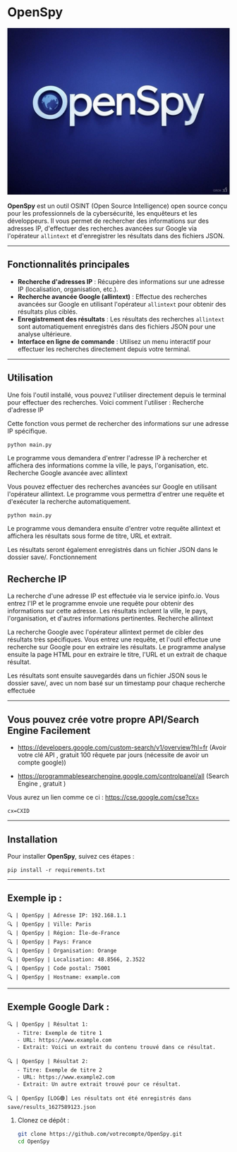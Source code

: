 # OpenSpy

![OpenSpy Logo](logo.jpg)

**OpenSpy** est un outil OSINT (Open Source Intelligence) open source conçu pour les professionnels de la cybersécurité, les enquêteurs et les développeurs. Il vous permet de rechercher des informations sur des adresses IP, d'effectuer des recherches avancées sur Google via l'opérateur `allintext` et d'enregistrer les résultats dans des fichiers JSON.

---


## Fonctionnalités principales

- **Recherche d'adresses IP** : Récupère des informations sur une adresse IP (localisation, organisation, etc.).
- **Recherche avancée Google (allintext)** : Effectue des recherches avancées sur Google en utilisant l'opérateur `allintext` pour obtenir des résultats plus ciblés.
- **Enregistrement des résultats** : Les résultats des recherches `allintext` sont automatiquement enregistrés dans des fichiers JSON pour une analyse ultérieure.
- **Interface en ligne de commande** : Utilisez un menu interactif pour effectuer les recherches directement depuis votre terminal.

---

## Utilisation

Une fois l'outil installé, vous pouvez l'utiliser directement depuis le terminal pour effectuer des recherches. Voici comment l'utiliser :
Recherche d'adresse IP

Cette fonction vous permet de rechercher des informations sur une adresse IP spécifique.

```
python main.py
```

Le programme vous demandera d'entrer l'adresse IP à rechercher et affichera des informations comme la ville, le pays, l'organisation, etc.
Recherche Google avancée avec allintext

Vous pouvez effectuer des recherches avancées sur Google en utilisant l'opérateur allintext. Le programme vous permettra d'entrer une requête et d'exécuter la recherche automatiquement.

```
python main.py
```

Le programme vous demandera ensuite d'entrer votre requête allintext et affichera les résultats sous forme de titre, URL et extrait.

Les résultats seront également enregistrés dans un fichier JSON dans le dossier save/.
Fonctionnement
## Recherche IP

La recherche d'une adresse IP est effectuée via le service ipinfo.io. Vous entrez l'IP et le programme envoie une requête pour obtenir des informations sur cette adresse. Les résultats incluent la ville, le pays, l'organisation, et d'autres informations pertinentes.
Recherche allintext

La recherche Google avec l'opérateur allintext permet de cibler des résultats très spécifiques. Vous entrez une requête, et l'outil effectue une recherche sur Google pour en extraire les résultats. Le programme analyse ensuite la page HTML pour en extraire le titre, l'URL et un extrait de chaque résultat.

Les résultats sont ensuite sauvegardés dans un fichier JSON sous le dossier save/, avec un nom basé sur un timestamp pour chaque recherche effectuée

---

## Vous pouvez crée votre propre API/Search Engine Facilement

- https://developers.google.com/custom-search/v1/overview?hl=fr (Avoir votre clé API , gratuit 100 rêquete par jours (nécessite de avoir un compte google))

- https://programmablesearchengine.google.com/controlpanel/all (Search Engine , gratuit )

Vous aurez un lien comme ce ci : https://cse.google.com/cse?cx=

```
cx=CXID
```
                                                             

---

## Installation

Pour installer **OpenSpy**, suivez ces étapes :

```
pip install -r requirements.txt
```

---

## Exemple ip :

```
🔍 | OpenSpy | Adresse IP: 192.168.1.1
🔍 | OpenSpy | Ville: Paris
🔍 | OpenSpy | Région: Île-de-France
🔍 | OpenSpy | Pays: France
🔍 | OpenSpy | Organisation: Orange
🔍 | OpenSpy | Localisation: 48.8566, 2.3522
🔍 | OpenSpy | Code postal: 75001
🔍 | OpenSpy | Hostname: example.com
```

---

## Exemple Google Dark :

```
🔍 | OpenSpy | Résultat 1:
   - Titre: Exemple de titre 1
   - URL: https://www.example.com
   - Extrait: Voici un extrait du contenu trouvé dans ce résultat.
   
🔍 | OpenSpy | Résultat 2:
   - Titre: Exemple de titre 2
   - URL: https://www.example2.com
   - Extrait: Un autre extrait trouvé pour ce résultat.

🔍 | OpenSpy [LOG🟢] Les résultats ont été enregistrés dans save/results_1627589123.json
```

1. Clonez ce dépôt :
   ```bash
   git clone https://github.com/votrecompte/OpenSpy.git
   cd OpenSpy
